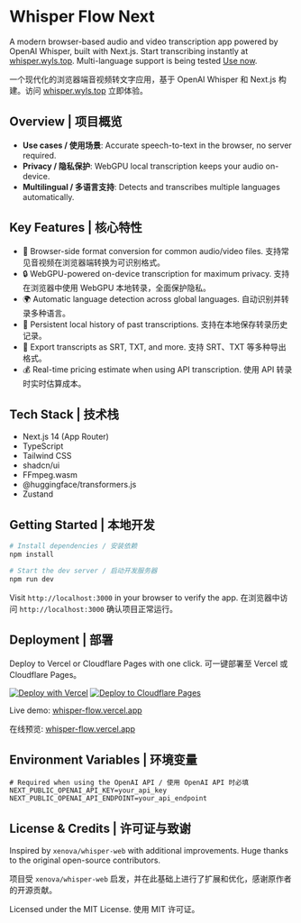 # Whisper Flow Next

A modern browser-based audio and video transcription app powered by OpenAI Whisper, built with Next.js. Start transcribing instantly at [whisper.wyls.top](https://whisper.wyls.top/). Multi-language support is being tested [Use now](https://whisper-flow-next-git-feat-multi-language-wyl2003s-projects.vercel.app/?_vercel_share=hNuouS3XdflisgEd7zKCtjNlfJ9ufBPB).

一个现代化的浏览器端音视频转文字应用，基于 OpenAI Whisper 和 Next.js 构建。访问 [whisper.wyls.top](https://whisper.wyls.top/) 立即体验。

## Overview | 项目概览

- **Use cases / 使用场景**: Accurate speech-to-text in the browser, no server required.
- **Privacy / 隐私保护**: WebGPU local transcription keeps your audio on-device.
- **Multilingual / 多语言支持**: Detects and transcribes multiple languages automatically.

## Key Features | 核心特性

- 🎯 Browser-side format conversion for common audio/video files. 支持常见音视频在浏览器端转换为可识别格式。
- 🔒 WebGPU-powered on-device transcription for maximum privacy. 支持在浏览器中使用 WebGPU 本地转录，全面保护隐私。
- 🌍 Automatic language detection across global languages. 自动识别并转录多种语言。
- 💾 Persistent local history of past transcriptions. 支持在本地保存转录历史记录。
- 📝 Export transcripts as SRT, TXT, and more. 支持 SRT、TXT 等多种导出格式。
- 💰 Real-time pricing estimate when using API transcription. 使用 API 转录时实时估算成本。

## Tech Stack | 技术栈

- Next.js 14 (App Router)
- TypeScript
- Tailwind CSS
- shadcn/ui
- FFmpeg.wasm
- @huggingface/transformers.js
- Zustand

## Getting Started | 本地开发

```bash
# Install dependencies / 安装依赖
npm install

# Start the dev server / 启动开发服务器
npm run dev
```

Visit `http://localhost:3000` in your browser to verify the app. 在浏览器中访问 `http://localhost:3000` 确认项目正常运行。

## Deployment | 部署

Deploy to Vercel or Cloudflare Pages with one click. 可一键部署至 Vercel 或 Cloudflare Pages。

[![Deploy with Vercel](https://vercel.com/button)](https://vercel.com/new/clone?repository-url=https://github.com/wyl2003/whisper-flow)
[![Deploy to Cloudflare Pages](https://deploy.workers.cloudflare.com/button)](https://deploy.workers.cloudflare.com/?url=https://github.com/wyl2003/whisper-flow)

Live demo: [whisper-flow.vercel.app](https://whisper-flow.vercel.app/)

在线预览: [whisper-flow.vercel.app](https://whisper-flow.vercel.app/)

## Environment Variables | 环境变量

```env
# Required when using the OpenAI API / 使用 OpenAI API 时必填
NEXT_PUBLIC_OPENAI_API_KEY=your_api_key
NEXT_PUBLIC_OPENAI_API_ENDPOINT=your_api_endpoint
```

## License & Credits | 许可证与致谢

Inspired by `xenova/whisper-web` with additional improvements. Huge thanks to the original open-source contributors.

项目受 `xenova/whisper-web` 启发，并在此基础上进行了扩展和优化，感谢原作者的开源贡献。

Licensed under the MIT License. 使用 MIT 许可证。
